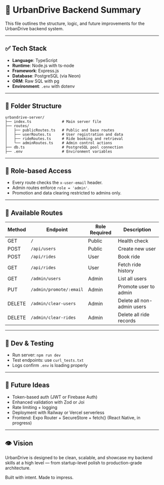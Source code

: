 # 🧠 UrbanDrive Backend Summary

This file outlines the structure, logic, and future improvements for the UrbanDrive backend system.

---

## ✅ Tech Stack

- **Language**: TypeScript
- **Runtime**: Node.js with ts-node
- **Framework**: Express.js
- **Database**: PostgreSQL (via Neon)
- **ORM**: Raw SQL with pg
- **Environment**: `.env` with dotenv

---

## 📂 Folder Structure

```
urbandrive-server/
├── index.ts              # Main server file
├── routes/
│   ├── publicRoutes.ts   # Public and base routes
│   ├── userRoutes.ts     # User registration and data
│   ├── rideRoutes.ts     # Ride booking and retrieval
│   └── adminRoutes.ts    # Admin control actions
├── db.ts                 # PostgreSQL pool connection
├── .env                  # Environment variables
```

---

## 🔐 Role-based Access

- Every route checks the `x-user-email` header.
- Admin routes enforce `role = 'admin'`.
- Promotion and data clearing restricted to admins only.

---

## 🚦 Available Routes

| **Method** | **Endpoint**                       | **Role Required** | **Description**                        |
|--------|--------------------------------|----------------|------------------------------------|
| GET    | `/`                            | Public         | Health check                       |
| POST   | `/api/users`                   | Public         | Create new user                    |
| POST   | `/api/rides`                   | User           | Book ride                          |
| GET    | `/api/rides`                   | User           | Fetch ride history                 |
| GET    | `/admin/users`                 | Admin          | List all users                     |
| PUT    | `/admin/promote/:email`        | Admin          | Promote user to admin              |
| DELETE | `/admin/clear-users`           | Admin          | Delete all non-admin users         |
| DELETE | `/admin/clear-rides`           | Admin          | Delete all ride records            |

---

## 🧪 Dev & Testing

- Run server: `npm run dev`
- Test endpoints: use `curl_tests.txt`
- Logs confirm `.env` is loading properly

---

## 🌱 Future Ideas

- Token-based auth (JWT or Firebase Auth)
- Enhanced validation with Zod or Joi
- Rate limiting + logging
- Deployment with Railway or Vercel serverless
- Frontend: Expo Router + SecureStore + fetch() (React Native, in progress)

---

## 👁️ Vision

UrbanDrive is designed to be clean, scalable, and showcase my backend skills at a high level — from startup-level polish to production-grade architecture.

Built with intent. Made to impress.